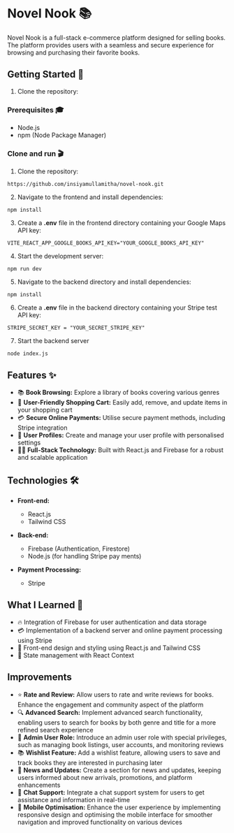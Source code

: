 # Novel Nook 📚

Novel Nook is a full-stack e-commerce platform designed for selling books. The platform provides users with a seamless and secure experience for browsing and purchasing their favorite books.

## Getting Started 🚀

1. Clone the repository:

### Prerequisites 🎓

- Node.js
- npm (Node Package Manager)

### Clone and run 🎬

1. Clone the repository:

```
https://github.com/insiyamullamitha/novel-nook.git
```

2. Navigate to the frontend and install dependencies:

```
npm install
```

3. Create a **.env** file in the frontend directory containing your Google Maps API key:

```
VITE_REACT_APP_GOOGLE_BOOKS_API_KEY="YOUR_GOOGLE_BOOKS_API_KEY"
```

4. Start the development server:

```
npm run dev
```

5. Navigate to the backend directory and install dependencies:

```
npm install
```

6. Create a **.env** file in the backend directory containing your Stripe test API key:

```
STRIPE_SECRET_KEY = "YOUR_SECRET_STRIPE_KEY"
```

7. Start the backend server

```
node index.js
```

## Features ✨
* 📚 **Book Browsing:** Explore a library of books covering various genres
* 🛒 **User-Friendly Shopping Cart:** Easily add, remove, and update items in your shopping cart
* 💳 **Secure Online Payments:** Utilise secure payment methods, including Stripe integration
* 📖 **User Profiles:** Create and manage your user profile with personalised settings
* 🧑‍💻 **Full-Stack Technology:** Built with React.js and Firebase for a robust and scalable application

## Technologies 🛠️

- **Front-end:**
  - React.js
  - Tailwind CSS

- **Back-end:**
  - Firebase (Authentication, Firestore)
  - Node.js (for handling Stripe pay ments)

- **Payment Processing:**
  - Stripe
 
## What I Learned 🧠

* 🔥 Integration of Firebase for user authentication and data storage
* 💳 Implementation of a backend server and online payment processing using Stripe
* 🎨 Front-end design and styling using React.js and Tailwind CSS
* 📝 State management with React Context

## Improvements

* ⭐️ **Rate and Review:** Allow users to rate and write reviews for books. Enhance the engagement and community aspect of the platform
* 🔍 **Advanced Search:** Implement advanced search functionality, enabling users to search for books by both genre and title for a more refined search experience
* 👤 **Admin User Role:** Introduce an admin user role with special privileges, such as managing book listings, user accounts, and monitoring reviews
* 📚 **Wishlist Feature:** Add a wishlist feature, allowing users to save and track books they are interested in purchasing later
* 📰 **News and Updates:** Create a section for news and updates, keeping users informed about new arrivals, promotions, and platform enhancements
* 💬 **Chat Support:** Integrate a chat support system for users to get assistance and information in real-time
* 📱 **Mobile Optimisation:** Enhance the user experience by implementing responsive design and optimising the mobile interface for smoother navigation and improved functionality on various devices
